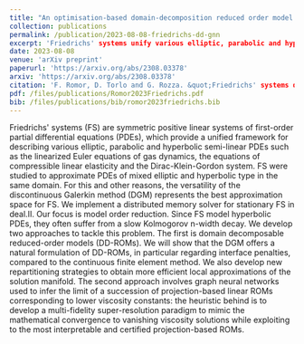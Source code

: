 ```yaml
---
title: "An optimisation-based domain-decomposition reduced order model for parameter-dependent non-stationary fluid dynamics problems"
collection: publications
permalink: /publication/2023-08-08-friedrichs-dd-gnn
excerpt: 'Friedrichs' systems unify various elliptic, parabolic and hyperbolic semi-linear PDEs. We use a discontinuous Galerkin discretization to approximate such equations and we apply classical model order reduction techniques for parameterized problems. To tackle the slow Kolmogorov n-width that they show, we adopt two techniques. First, we use a domain decomposition based on different indicators, that allow to reduce the number of basis on smooth areas. Secondly, inspired by the concept of vanishing viscosity, we adopt a Graph Neural Network that forecasts the solution given some high viscosity solutions for the same parameter obtained with the presented reduction techniques, recalling that for high viscosity we do not observe slow Kolmogorov n-width.'
date: 2023-08-08
venue: 'arXiv preprint'
paperurl: 'https://arxiv.org/abs/2308.03378'
arxiv: 'https://arxiv.org/abs/2308.03378'
citation: 'F. Romor, D. Torlo and G. Rozza. &quot;Friedrichs' systems discretized with the Discontinuous Galerkin method: domain decomposable model order reduction and Graph Neural Networks approximating vanishing viscosity solutions.&quot; (2023) <i>arXiv preprint</i>, arXiv:2308.03378.'
pdf: /files/publications/Romor2023Friedrichs.pdf
bib: /files/publications/bib/romor2023friedrichs.bib
---
```

Friedrichs' systems (FS) are symmetric positive linear systems of first-order partial differential equations (PDEs), which provide a unified framework for describing various elliptic, parabolic and hyperbolic semi-linear PDEs such as the linearized Euler equations of gas dynamics, the equations of compressible linear elasticity and the Dirac-Klein-Gordon system. FS were studied to approximate PDEs of mixed elliptic and hyperbolic type in the same domain. For this and other reasons, the versatility of the discontinuous Galerkin method (DGM) represents the best approximation space for FS. We implement a distributed memory solver for stationary FS in deal.II. Our focus is model order reduction. Since FS model hyperbolic PDEs, they often suffer from a slow Kolmogorov n-width decay. We develop two approaches to tackle this problem. The first is domain decomposable reduced-order models (DD-ROMs). We will show that the DGM offers a natural formulation of DD-ROMs, in particular regarding interface penalties, compared to the continuous finite element method. We also develop new repartitioning strategies to obtain more efficient local approximations of the solution manifold. The second approach involves graph neural networks used to infer the limit of a succession of projection-based linear ROMs corresponding to lower viscosity constants: the heuristic behind is to develop a multi-fidelity super-resolution paradigm to mimic the mathematical convergence to vanishing viscosity solutions while exploiting to the most interpretable and certified projection-based ROMs.

